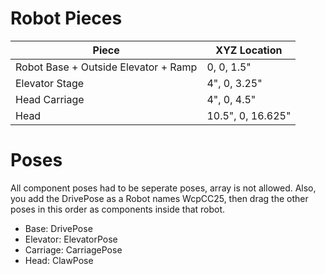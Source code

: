 # Robot Pieces
| Piece | XYZ Location|
| ---- | ----|
| Robot Base + Outside Elevator + Ramp | 0, 0, 1.5" |
| Elevator Stage | 4", 0, 3.25" |
| Head Carriage | 4", 0, 4.5" |
| Head | 10.5", 0, 16.625" |

# Poses
All component poses had to be seperate poses, array is not allowed.  Also, you add the DrivePose as a Robot names WcpCC25, then drag the other poses in this order as components inside that robot.
* Base: DrivePose
* Elevator: ElevatorPose
* Carriage: CarriagePose
* Head: ClawPose